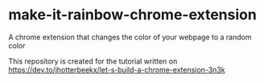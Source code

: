 # make-it-rainbow-chrome-extension
A chrome extension that changes the color of your webpage to a random color

This repository is created for the tutorial written on https://dev.to/jhotterbeekx/let-s-build-a-chrome-extension-3n3k